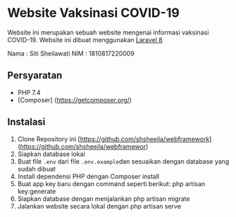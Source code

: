 # Website Vaksinasi COVID-19

Website ini merupakan sebuah website mengenai informasi vaksinasi COVID-19. Website ini dibuat menggunakan [ Laravel 8](https://laravel.com)

Nama : Siti Sheilawati
NIM : 1810817220009

## Persyaratan
 - PHP 7.4
 - [Composer] (https://getcomposer.org/)

## Instalasi
 1. Clone Repository ini 
        [https://github.com/shsheeila/webframework] (https://github.com/shsheeila/webframewor)
 2. Siapkan database lokal
 3. Buat file `.env` dari file `.env.example`dan sesuaikan dengan database yang sudah dibuat
 4. Install dependensi PHP dengan 
        Composer install
 5. Buat app key baru dengan command seperti berikut: 
        php artisan key:generate
 6. Siapkan database dengan menjalankan 
        php artisan migrate 
 7. Jalankan website secara lokal dengan 
        php artisan serve 
